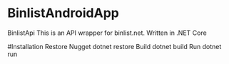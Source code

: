 # BinlistAndroidApp

BinlistApi
This is an API wrapper for binlist.net. Written in .NET Core

#Installation
Restore Nugget
dotnet restore
Build
dotnet build
Run
dotnet run
